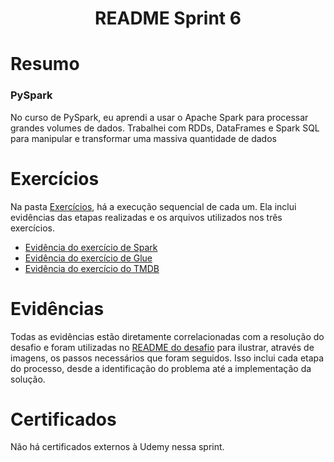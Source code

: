 <h1 align="center">README Sprint 6</h1>

# Resumo

### PySpark
No curso de PySpark, eu aprendi a usar o Apache Spark para processar grandes volumes de dados. Trabalhei com RDDs, DataFrames e Spark SQL para manipular e transformar uma massiva quantidade de dados


# Exercícios
Na pasta [Exercícios](../Sprint%207/Exercicios/), há a execução sequencial de cada um. Ela inclui evidências das etapas realizadas e os arquivos utilizados nos três exercícios.

- [Evidência do exercício de Spark](./Exercicios/evidencias-exercicio-spark/)
- [Evidência do exercício de Glue](./Exercicios/evidencias-exercicio-glue/)
- [Evidência do exercício do TMDB](./Exercicios/evidencias-exercicio-TMDB/)

# Evidências

Todas as evidências estão diretamente correlacionadas com a resolução do desafio e foram utilizadas no [README do desafio](./Desafio/README.md) para ilustrar, através de imagens, os passos necessários que foram seguidos. Isso inclui cada etapa do processo, desde a identificação do problema até a implementação da solução.


# Certificados

Não há certificados externos à Udemy nessa sprint.

